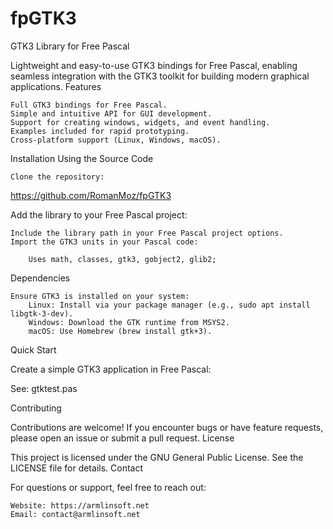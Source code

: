 # fpGTK3
GTK3 Library for Free Pascal

Lightweight and easy-to-use GTK3 bindings for Free Pascal, enabling seamless integration with the GTK3 toolkit for building modern graphical applications.
Features

    Full GTK3 bindings for Free Pascal.
    Simple and intuitive API for GUI development.
    Support for creating windows, widgets, and event handling.
    Examples included for rapid prototyping.
    Cross-platform support (Linux, Windows, macOS).

Installation
Using the Source Code

    Clone the repository:

https://github.com/RomanMoz/fpGTK3

Add the library to your Free Pascal project:

    Include the library path in your Free Pascal project options.
    Import the GTK3 units in your Pascal code:

        Uses math, classes, gtk3, gobject2, glib2;

Dependencies

    Ensure GTK3 is installed on your system:
        Linux: Install via your package manager (e.g., sudo apt install libgtk-3-dev).
        Windows: Download the GTK runtime from MSYS2.
        macOS: Use Homebrew (brew install gtk+3).

Quick Start

Create a simple GTK3 application in Free Pascal:

See: gtktest.pas

Contributing

Contributions are welcome! If you encounter bugs or have feature requests, please open an issue or submit a pull request.
License

This project is licensed under the GNU General Public License. See the LICENSE file for details.
Contact

For questions or support, feel free to reach out:

    Website: https://armlinsoft.net
    Email: contact@armlinsoft.net




